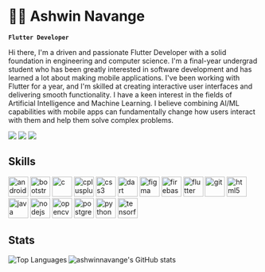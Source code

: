 # 🏄‍♂ Ashwin Navange

**`Flutter Developer`**

Hi there, I'm a driven and passionate Flutter Developer with a solid foundation in engineering and computer science. I'm a final-year undergrad student who has been greatly interested in software development and has learned a lot about making mobile applications. I've been working with Flutter for a year, and I'm skilled at creating interactive user interfaces and delivering smooth functionality. I have a keen interest in the fields of Artificial Intelligence and Machine Learning. I believe combining AI/ML capabilities with mobile apps can fundamentally change how users interact with them and help them solve complex problems.

<a href="https://www.x.com/ashwinnavange" target="_blank" rel="noreferrer"><img src="https://img.shields.io/badge/Twitter-%231DA1F2.svg?style=for-the-badge&logo=Twitter&logoColor=white"/></a>
<a href="https://www.linkedin.com/in/ashwinnavange" target="_blank" rel="noreferrer"><img src="https://img.shields.io/badge/linkedin-%230077B5.svg?style=for-the-badge&logo=linkedin&logoColor=white"/></a>
<a href="https://ashwinnavange.github.io/" target="_blank" rel="noreferrer"><img src="https://img.shields.io/badge/Resume-%23B92B27.svg?&style=for-the-badge&logo=About.me&logoColor=white"/></a>

<!--
<a href="https://www.codechef.com/users/hades0018" target="_blank" rel="noreferrer"><img src="https://img.shields.io/badge/CodeChef-%23964B00.svg?style=for-the-badge&logo=CodeChef&logoColor=white"/></a>
<a href="https://leetcode.com/Hades0018" target="_blank" rel="noreferrer"><img src="https://img.shields.io/badge/LeetCode-000000?style=for-the-badge&logo=LeetCode&logoColor=#d16c06"/></a>
-->



## Skills

<p align="left">
  
  <img src="https://cdn.jsdelivr.net/gh/devicons/devicon/icons/androidstudio/androidstudio-original.svg" alt="android" width="40" height="40"/>
  <img src="https://cdn.jsdelivr.net/gh/devicons/devicon/icons/bootstrap/bootstrap-original.svg" alt="bootstrap" width="40" height="40"/>
  <img src="https://cdn.jsdelivr.net/gh/devicons/devicon/icons/c/c-line.svg" alt="c" width="40" height="40"/>
  <img src="https://cdn.jsdelivr.net/gh/devicons/devicon/icons/cplusplus/cplusplus-line.svg" alt="cplusplus" width="40" height="40"/>
  <img src="https://cdn.jsdelivr.net/gh/devicons/devicon/icons/css3/css3-plain.svg" alt="css3" width="40" height="40"/>
  <img src="https://cdn.jsdelivr.net/gh/devicons/devicon/icons/dart/dart-original.svg" alt="dart" width="40" height="40"/>
  <img src="https://cdn.jsdelivr.net/gh/devicons/devicon/icons/figma/figma-original.svg" alt="figma" width="40" height="40"/>
  <img src="https://cdn.jsdelivr.net/gh/devicons/devicon/icons/firebase/firebase-plain.svg" alt="firebase" width="40" height="40"/>
  <img src="https://cdn.jsdelivr.net/gh/devicons/devicon/icons/flutter/flutter-original.svg" alt="flutter" width="40" height="40"/>
  <img src="https://cdn.jsdelivr.net/gh/devicons/devicon/icons/git/git-plain.svg" alt="git" width="40" height="40"/>
  <img src="https://cdn.jsdelivr.net/gh/devicons/devicon/icons/html5/html5-plain.svg" alt="html5" width="40" height="40"/>
  <img src="https://cdn.jsdelivr.net/gh/devicons/devicon/icons/java/java-original.svg" alt="java" width="40" height="40"/>
  <img src="https://cdn.jsdelivr.net/gh/devicons/devicon/icons/nodejs/nodejs-original.svg" alt="nodejs" width="40" height="40"/>
  <img src="https://cdn.jsdelivr.net/gh/devicons/devicon/icons/opencv/opencv-original.svg" alt="opencv" width="40" height="40"/>
  <img src="https://cdn.jsdelivr.net/gh/devicons/devicon/icons/postgresql/postgresql-plain.svg" alt="postgresql" width="40" height="40"/>
  <img src="https://cdn.jsdelivr.net/gh/devicons/devicon/icons/python/python-original.svg" alt="python" width="40" height="40"/>
  <img src="https://cdn.jsdelivr.net/gh/devicons/devicon/icons/tensorflow/tensorflow-original.svg" alt="tensorflow" width="40" height="40"/>
  
</p>



## Stats

<p><img align="left" src="https://github-readme-stats.vercel.app/api/top-langs/?username=ashwinnavange&langs_count=4&title_color=0891b2&text_color=ffffff&icon_color=0891b2&bg_color=1c1917&hide_border=true&locale=en&custom_title=Top%20%Languages" alt="Top Languages" /> </p>

<p><img align="left" src="https://github-readme-stats.vercel.app/api?username=ashwinnavange&show_icons=true&hide=&count_private=true&title_color=0891b2&text_color=ffffff&icon_color=0891b2&bg_color=1c1917&hide_border=true&show_icons=true" alt="ashwinnavange's GitHub stats" /></p>

